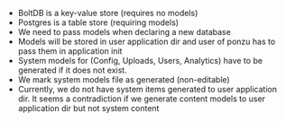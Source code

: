 - BoltDB is a key-value store (requires no models)
- Postgres is a table store (requiring models)
- We need to pass models when declaring a new database
- Models will be stored in user application dir and user of ponzu has to pass them in application init
- System models for (Config, Uploads, Users, Analytics) have to be generated if it does not exist.
- We mark system models file as generated (non-editable)
- Currently, we do not have system items generated to user application dir. It seems a contradiction if we generate
  content models to user application dir but not system content